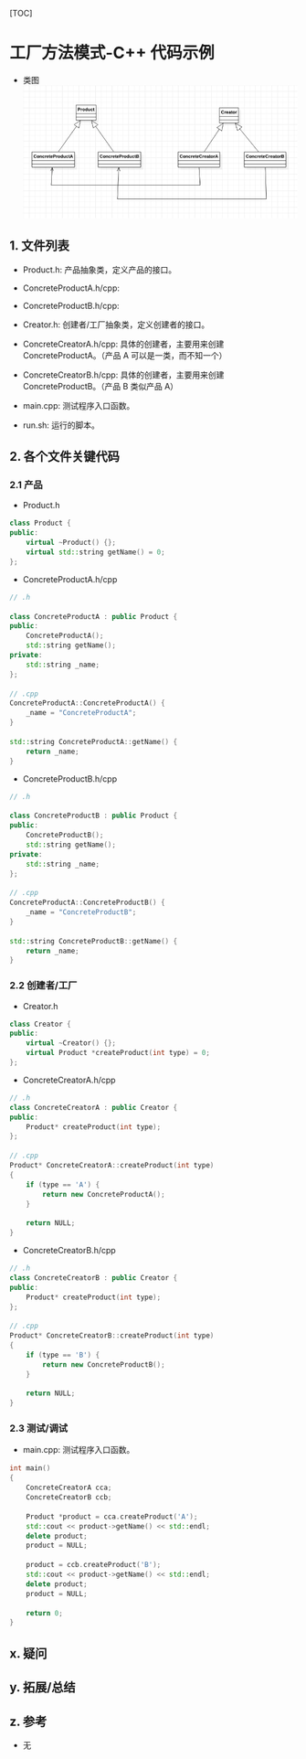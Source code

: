 [TOC]

# 工厂方法模式-C++ 代码示例
* 类图
![类图](./ClassDiagram_CPP.png)

## 1. 文件列表
* Product.h: 产品抽象类，定义产品的接口。
* ConcreteProductA.h/cpp:
* ConcreteProductB.h/cpp:

* Creator.h: 创建者/工厂抽象类，定义创建者的接口。
* ConcreteCreatorA.h/cpp: 具体的创建者，主要用来创建 ConcreteProductA。（产品 A 可以是一类，而不知一个）
* ConcreteCreatorB.h/cpp: 具体的创建者，主要用来创建 ConcreteProductB。（产品 B 类似产品 A）
* main.cpp: 测试程序入口函数。
* run.sh: 运行的脚本。

## 2. 各个文件关键代码
### 2.1 产品
* Product.h
```cpp
class Product {
public:
    virtual ~Product() {};
    virtual std::string getName() = 0;
};
```

* ConcreteProductA.h/cpp
```cpp
// .h

class ConcreteProductA : public Product {
public:
    ConcreteProductA();
    std::string getName();
private:
    std::string _name;
};

// .cpp
ConcreteProductA::ConcreteProductA() {
    _name = "ConcreteProductA";
}

std::string ConcreteProductA::getName() {
    return _name;
}
```

* ConcreteProductB.h/cpp
```cpp
// .h

class ConcreteProductB : public Product {
public:
    ConcreteProductB();
    std::string getName();
private:
    std::string _name;
};

// .cpp
ConcreteProductA::ConcreteProductB() {
    _name = "ConcreteProductB";
}

std::string ConcreteProductB::getName() {
    return _name;
}
```

### 2.2 创建者/工厂

* Creator.h
```cpp
class Creator {
public:
    virtual ~Creator() {};
    virtual Product *createProduct(int type) = 0;
};
```


* ConcreteCreatorA.h/cpp
```cpp
// .h
class ConcreteCreatorA : public Creator {
public:
    Product* createProduct(int type);
};

// .cpp
Product* ConcreteCreatorA::createProduct(int type)
{
    if (type == 'A') {
        return new ConcreteProductA();
    }

    return NULL;
}
```


* ConcreteCreatorB.h/cpp
```cpp
// .h
class ConcreteCreatorB : public Creator {
public:
    Product* createProduct(int type);
};

// .cpp
Product* ConcreteCreatorB::createProduct(int type)
{
    if (type == 'B') {
        return new ConcreteProductB();
    }

    return NULL;
}
```

### 2.3 测试/调试
* main.cpp: 测试程序入口函数。
```cpp
int main()
{
    ConcreteCreatorA cca;
    ConcreteCreatorB ccb;

    Product *product = cca.createProduct('A');
    std::cout << product->getName() << std::endl;
    delete product;
    product = NULL;

    product = ccb.createProduct('B');
    std::cout << product->getName() << std::endl;
    delete product;
    product = NULL;

    return 0;
}
```

## x. 疑问

## y. 拓展/总结

## z. 参考
* 无


